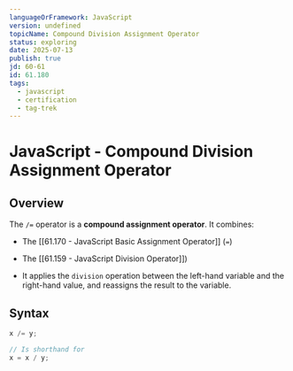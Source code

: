 ```yaml
---
languageOrFramework: JavaScript
version: undefined
topicName: Compound Division Assignment Operator
status: exploring
date: 2025-07-13
publish: true
jd: 60-61
id: 61.180
tags:
  - javascript
  - certification
  - tag-trek
---
```

# JavaScript - Compound Division Assignment Operator

## Overview
The `/=` operator is a **compound assignment operator**. It combines:
- The [[61.170 - JavaScript Basic Assignment Operator]] (`=`)
- The [[61.159 - JavaScript Division Operator]])

- It applies the `division` operation between the left-hand variable and the right-hand value, and reassigns the result to the variable.

## Syntax
```javascript
x /= y;

// Is shorthand for
x = x / y;
